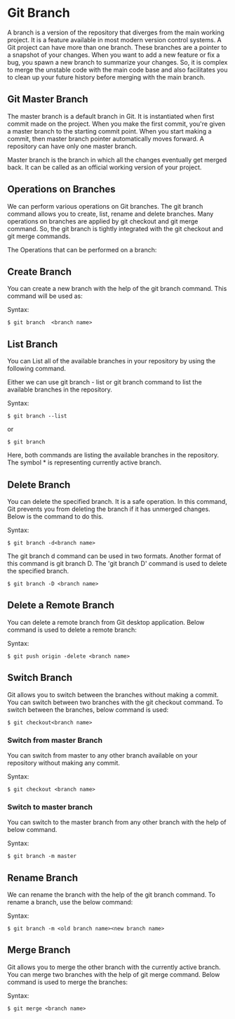 # Git Branch
A branch is a version of the repository that diverges from the main working project. It is a feature available in most modern version control systems. A Git project can have more than one branch. These branches are a pointer to a snapshot of your changes. When you want to add a new feature or fix a bug, you spawn a new branch to summarize your changes. So, it is complex to merge the unstable code with the main code base and also facilitates you to clean up your future history before merging with the main branch.

## Git Master Branch
The master branch is a default branch in Git. It is instantiated when first commit made on the project. When you make the first commit, you're given a master branch to the starting commit point. When you start making a commit, then master branch pointer automatically moves forward. A repository can have only one master branch.

Master branch is the branch in which all the changes eventually get merged back. It can be called as an official working version of your project.

## Operations on Branches
We can perform various operations on Git branches. The git branch command allows you to create, list, rename and delete branches. Many operations on branches are applied by git checkout and git merge command. So, the git branch is tightly integrated with the git checkout and git merge commands.

The Operations that can be performed on a branch:

## Create Branch
You can create a new branch with the help of the git branch command. This command will be used as:

Syntax:
```
$ git branch  <branch name>  
```

## List Branch
You can List all of the available branches in your repository by using the following command.

Either we can use git branch - list or git branch command to list the available branches in the repository.

Syntax:
```
$ git branch --list  
```
or
```
$ git branch  
```
Here, both commands are listing the available branches in the repository. The symbol * is representing currently active branch.

## Delete Branch
You can delete the specified branch. It is a safe operation. In this command, Git prevents you from deleting the branch if it has unmerged changes. Below is the command to do this.

Syntax:
```
$ git branch -d<branch name>  
```

The git branch d command can be used in two formats. Another format of this command is git branch D. The 'git branch D' command is used to delete the specified branch.
```
$ git branch -D <branch name>  
```

## Delete a Remote Branch
You can delete a remote branch from Git desktop application. Below command is used to delete a remote branch:

Syntax:
```
$ git push origin -delete <branch name>  
```

## Switch Branch
Git allows you to switch between the branches without making a commit. You can switch between two branches with the git checkout command. To switch between the branches, below command is used:
```
$ git checkout<branch name>  
```

### Switch from master Branch

You can switch from master to any other branch available on your repository without making any commit.

Syntax:
```
$ git checkout <branch name>  
```

### Switch to master branch

You can switch to the master branch from any other branch with the help of below command.

Syntax:
```
$ git branch -m master  
```

## Rename Branch
We can rename the branch with the help of the git branch command. To rename a branch, use the below command:

Syntax:
```
$ git branch -m <old branch name><new branch name>
```

## Merge Branch
Git allows you to merge the other branch with the currently active branch. You can merge two branches with the help of git merge command. Below command is used to merge the branches:

Syntax:
```
$ git merge <branch name>  
```
